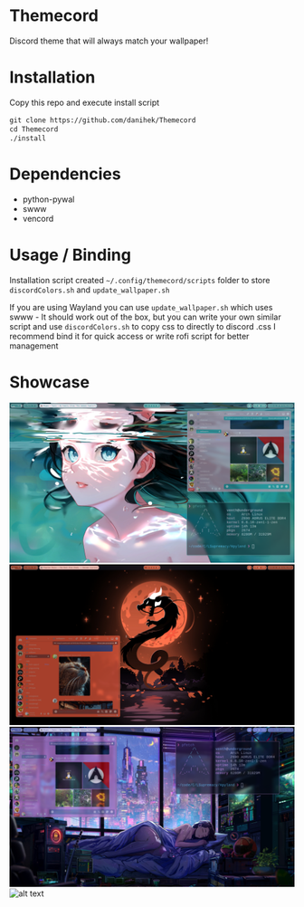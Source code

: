 # Themecord
Discord theme that will always match your wallpaper!

# Installation
Copy this repo and execute install script

```
git clone https://github.com/danihek/Themecord
cd Themecord
./install
```
# Dependencies
- python-pywal
- swww
- vencord
# Usage / Binding
Installation script created ```~/.config/themecord/scripts``` folder to store ```discordColors.sh``` and ```update_wallpaper.sh```

If you are using Wayland you can use ```update_wallpaper.sh``` which uses swww - It should work out of the box, but you can write your own similar script and use ```discordColors.sh``` to copy css to directly to discord .css
I recommend bind it for quick access or write rofi script for better management

# Showcase
![alt text](https://github.com/danihek/Themecord/blob/main/assets/2024-01-14-022114_hyprshot.png)
![alt text](https://github.com/danihek/Themecord/blob/main/assets/2024-01-14-022423_hyprshot.png)
![alt text](https://github.com/danihek/Themecord/blob/main/assets/2024-01-14-022241_hyprshot.png)
![alt text](https://github.com/danihek/Themecord/blob/main/assets/2024-01-14-022145_hyprshot.png)
